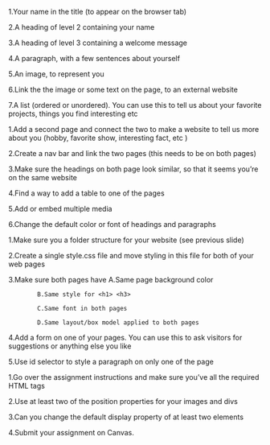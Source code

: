 <!-- HW1 -->
1.Your name in the title (to appear on the browser tab)

2.A heading of level 2 containing your name

3.A heading of level 3 containing a welcome message

4.A paragraph, with a few sentences about yourself

5.An image, to represent you

6.Link the the image or some text on the page, to an external website 

7.A list (ordered or unordered). You can use this to tell us about your favorite projects, things you 
find interesting etc

<!-- HW2 -->
1.Add a second page and connect the two to make a website to tell us more about you (hobby, favorite show, interesting fact, etc )

2.Create a nav bar and link the two pages (this needs to be on both pages)

3.Make sure the headings on both page look similar, so that it seems you’re on the same website

4.Find a way to add a table to one of the pages

5.Add or embed multiple media 

6.Change the default color or font of headings and paragraphs

<!-- HW3 -->
1.Make sure you a folder structure for your website (see previous slide)

2.Create a single style.css file and move styling in this file for both of your web pages

3.Make sure both pages have
            A.Same page background color 

            B.Same style for <h1> <h3>

            C.Same font in both pages

            D.Same layout/box model applied to both pages

4.Add a form on one of your pages. You can use this to ask visitors for suggestions or anything else you like

5.Use id selector to style a paragraph on only one of the page

<!-- HW4 -->
1.Go over the assignment instructions and make sure you’ve all the required HTML tags 

2.Use at least two of the position properties for your images and divs

3.Can you change the default display property of at least two elements

4.Submit your assignment on Canvas.

